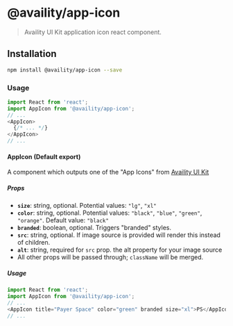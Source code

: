 # @availity/app-icon

> Availity UI Kit application icon react component.

## Installation

```bash
npm install @availity/app-icon --save
```

### Usage

```javascript
import React from 'react';
import AppIcon from '@availity/app-icon';
// ... 
<AppIcon>
  {/* ... */}
</AppIcon>
// ...
```

#### AppIcon (Default export)
A component which outputs one of the "App Icons" from [Availity UI Kit](http://availity.github.io/availity-uikit/v3/components#App-Icons)

##### Props

- **`size`**: string, optional. Potential values: `"lg"`, `"xl"`
- **`color`**: string, optional. Potential values: `"black"`, `"blue"`, `"green"`, `"orange"`. Default value: `"black"`
- **`branded`**: boolean, optional. Triggers "branded" styles.
- **`src`**: string, optional. If image source is provided will render this instead of children.
- **`alt`**: string, required for `src` prop. the alt property for your image source
- All other props will be passed through; `className` will be merged.

##### Usage

```javascript
import React from 'react';
import AppIcon from '@availity/app-icon';
// ... 
<AppIcon title="Payer Space" color="green" branded size="xl">PS</AppIcon>
// ...
```